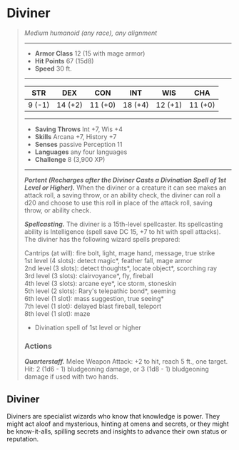 # Diviner
>*Medium humanoid (any race), any alignment*
>___
>- **Armor Class** 12 (15 with mage armor)
>- **Hit Points** 67 (15d8)
>- **Speed** 30 ft.
>___
>|STR|DEX|CON|INT|WIS|CHA|
>|:---:|:---:|:---:|:---:|:---:|:---:|
>|9 (-1)|14 (+2)|11 (+0)|18 (+4)|12 (+1)|11 (+0)|
>___
>- **Saving Throws** Int +7, Wis +4
>- **Skills** Arcana +7, History +7
>- **Senses** passive Perception 11
>- **Languages** any four languages
>- **Challenge** 8 (3,900 XP)
>___
>***Portent (Recharges after the Diviner Casts a Divination Spell of 1st Level or Higher).*** When the diviner or a creature it can see makes an attack roll, a saving throw, or an ability check, the diviner can roll a d20 and choose to use this roll in place of the attack roll, saving throw, or ability check.  
>
>***Spellcasting.*** The diviner is a 15th-level spellcaster. Its spellcasting ability is Intelligence (spell save DC 15, +7 to hit with spell attacks). The diviner has the following wizard spells prepared:  
>
>Cantrips (at will): fire bolt, light, mage hand, message, true strike  
>1st level (4 slots): detect magic*, feather fall, mage armor  
>2nd level (3 slots): detect thoughts*, locate object*, scorching ray  
>3rd level (3 slots): clairvoyance*, fly, fireball  
>4th level (3 slots): arcane eye*, ice storm, stoneskin  
>5th level (2 slots): Rary's telepathic bond*, seeming  
>6th level (1 slot): mass suggestion, true seeing*  
>7th level (1 slot): delayed blast fireball, teleport  
>8th level (1 slot): maze  
>
>* Divination spell of 1st level or higher  
>
>
>### Actions
>***Quarterstaff.*** Melee Weapon Attack: +2 to hit, reach 5 ft., one target. Hit: 2 (1d6 - 1) bludgeoning damage, or 3 (1d8 - 1) bludgeoning damage if used with two hands.
## Diviner
Diviners are specialist wizards who know that knowledge is power. They might act aloof and mysterious, hinting at omens and secrets, or they might be know-it-alls, spilling secrets and insights to advance their own status or reputation.